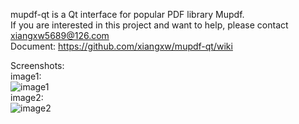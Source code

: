 mupdf-qt is a Qt interface for popular PDF library Mupdf.  
If you are interested in this project and want to help, please contact xiangxw5689@126.com  
Document: https://github.com/xiangxw/mupdf-qt/wiki  
  
Screenshots:  
image1:  
![image1](http://photo2.bababian.com/upload6/20120316/40ECD2127AB9C23E2B7B8ED192A5DD05.jpg)  
image2:  
![image2](http://photo2.bababian.com/upload6/20120317/DE3A6C91E1E15BFDC4C93C1AFBC1D61F.jpg)  

